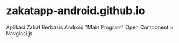 # zakatapp-android.github.io
Aplikasi Zakat Berbasis Android
"Main Program"
Open Component > Navgiasi.js
